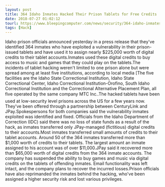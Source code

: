 ```yaml
---
layout: post
title: 364 Idaho Inmates Hacked Their Prison Tablets for Free Credits
date: 2018-07-27 01:02:12
tourl: https://www.bleepingcomputer.com/news/security/364-idaho-inmates-hacked-their-prison-tablets-for-free-credits/
tags: [Hack]
---
```

Idaho prison officials announced yesterday in a press release that they've identified 364 inmates who have exploited a vulnerability in their prison-issued tablets and have used it to assign nearly $225,000 worth of digital credits to their tablet accounts.Inmates used these digital credits to buy access to music and games that they could play on the tablets.The incidents of tablet hacking weren't limited to one prison alone but were spread among at least five institutions, according to local media [The five facilities are the Idaho State Correctional Institution, Idaho State Correctional Center, Idaho Correctional Institution-Orofino, South Idaho Correctional Institution and the Correctional Alternative Placement Plan, all five operated by the same company MTC Inc..The hacked tablets have been used at low-security level prisons across the US for a few years now. They've been offered through a partnership between CenturyLink and JPay.Spokespersons for both companies said the vulnerability inmates exploited was identified and fixed. Officials from the Idaho Department of Correction (IDC) said there was no loss of state funds as a result of the hack, as inmates transferred only JPay-managed (fictitious) digital credits to their accounts.Most inmates transferred small amounts of credits to their tablet accounts. Around 50 of the 364 inmates transferred more than $1,000 worth of credits to their tablets. The largest amount an inmate assigned to his account was of over $11,000.JPay said it recovered more than $65,000 worth of digital credits from the 364 inmate accounts. The company has suspended the ability to buy games and music via digital credits on the tablets of offending inmates. Email functionality was left intact, and the company plans to recover the incurred losses.Prison officials have also reprimanded the inmates behind the hacking, who've been assigned a higher security risk and lost various privileges.